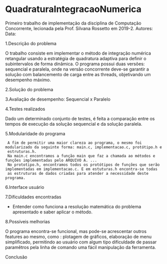 # QuadraturaIntegracaoNumerica
Primeiro trabalho de implementação da disciplina de Computação Concorrente, lecionada pela Prof. Silvana Rossetto em 2019-2. 
Autores:
Data:


1.Descrição do problema

  O trabalho consiste em implementar o método de integração numérica retangular usando a estratégia de quadratura adaptiva para
  definir o subintervalos de forma dinâmica. O programa possui duas versões: sequencial e paralela, onde na versão concorrente 
  deve-se garantir a solução com balancemento de carga entre as threads, objetivando um desempenho máximo.

2.Solução do problema 

3.Avaliação de desempenho: Sequencial x Paralelo

4.Testes realizados

  Dado um determinado conjunto de testes, é feita a comparação entre os tempos de execução da solução sequencial e da solução paralela. 

5.Modularidade do programa 

     A fim de permitir uma maior clareza ao programa, o mesmo foi modularizado da seguinte forma: main.c, implementacao.c, protótipo.h e
     estruturas.h.
     Na main.c encontramos a função main que faz a chamada ao métodos e funções implementadas pelo ARQUIVO A. ...
     No prototipo.h, encontramos todos os protótipos de funções que serão implementadas em implementacao.c. E em estuturas.h encontra-se todas 
     as estruturas de dados criadas para atender a necessidade deste programa.

6.Interface usuário 


7.Dificuldades encontradas 

  - Entender como funciona a resolução matemática do problema apresentado e saber aplicar o método.

8.Possíveis melhorias

  O programa encontra-se funcional, mas pode-se acrescentar outros features ao mesmo, como : plotagem de gráficos, 
  elaboração de menu simplificado, permitindo ao usuário com algum tipo dificuldade de passar paramêtros pela
  linha de comando uma fácil manipulação da ferramenta. 


Conclusão

